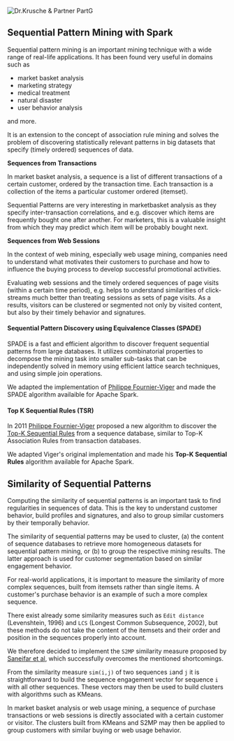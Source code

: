 ![Dr.Krusche & Partner PartG](https://raw.github.com/skrusche63/spark-elastic/master/images/dr-kruscheundpartner.png)

## Sequential Pattern Mining with Spark

Sequential pattern mining is an important mining technique with a wide range of real-life applications.
It has been found very useful in domains such as 

* market basket analysis
* marketing strategy 
* medical treatment
* natural disaster
* user behavior analysis

and more.

It is an extension to the concept of association rule mining and solves the problem of discovering statistically 
relevant patterns in big datasets that specify (timely ordered) sequences of data.

**Sequences from Transactions**

In market basket analysis, a sequence is a list of different transactions of a certain customer, ordered by the transaction time. Each transaction is a collection of the items a particular customer ordered (itemset). 

Sequential Patterns are very interesting in marketbasket analysis as they specify inter-transaction correlations, and e.g. discover which items are frequently bought one after another. For marketers, this is a valuable insight from which they may predict which item will be probably bought next.


**Sequences from Web Sessions**

In the context of web mining, especially web usage mining, companies need to understand what motivates their customers to purchase and how to influence the buying process to develop successful promotional activities.

Evaluating web sessions and the timely ordered sequences of page visits (within a certain time period), e.g. helps to understand similarities of click-streams much better than treating sessions as sets of page visits. As a results, visitors can be clustered or segmented not only by visited content, but also by their timely behavior and signatures.

#### Sequential Pattern Discovery using Equivalence Classes (SPADE)

SPADE is a fast and efficient algorithm to discover frequent sequential patterns from large databases. It utilizes combinatorial properties to decompose the mining task into smaller sub-tasks that can be independently solved in memory using efficient lattice search techniques, and using simple join operations.

We adapted the implementation of [Philippe Fournier-Viger](http://www.philippe-fournier-viger.com) and made the SPADE algorithm availaible for Apache Spark.

#### Top K Sequential Rules (TSR)

In 2011 [Philippe Fournier-Viger](http://www.philippe-fournier-viger.com) proposed a new algorithm to discover the [Top-K Sequential Rules](http://www.philippe-fournier-viger.com/spmf/TopSeqRules_sequential_rules_2.pdf) from a sequence database, similar to Top-K Association Rules from transaction databases.

We adapted Viger's original implementation and made his **Top-K Sequential Rules** algorithm available for Apache Spark.

## Similarity of Sequential Patterns

Computing the similarity of sequential patterns is an important task to find regularities in sequences of data. This is the key to understand customer behavior, build profiles and signatures, and also to group similar customers by their temporally behavior.    

The similarity of sequential patterns may be used to cluster, (a) the content of sequence databases to retrieve more homogeneous datasets for sequential pattern mining, or (b) to group the respective mining results. The latter approach is used for customer segmentation based on similar engagement behavior.

For real-world applications, it is important to measure the similarity of more complex sequences, built from itemsets rather than single items. A customer's purchase behavior is an example of such a more complex sequence.

There exist already some similarity measures such as `Edit distance` (Levenshtein, 1996) and `LCS` (Longest Common Subsequence, 2002), but these methods do not take the content of the itemsets and their order and position in the sequences properly into account.

We therefore decided to implement the `S2MP` similarity measure proposed by [Saneifar et al](http://crpit.com/confpapers/CRPITV87Saneifar.pdf), which successfully overcomes the mentioned shortcomings.

From the similarity measure `sim(i,j)` of two sequences `i`and `j` it is straightforward to build the sequence engagement vector for sequence `i` with all other sequences. These vectors may then be used to build clusters with algorithms such as KMeans.

In market basket analysis or web usage mining, a sequence of purchase transactions or web sessions is directly associated with a certain customer or visitor. The clusters built from KMeans and S2MP may then be applied to group customers with similar buying or web usage behavior.



